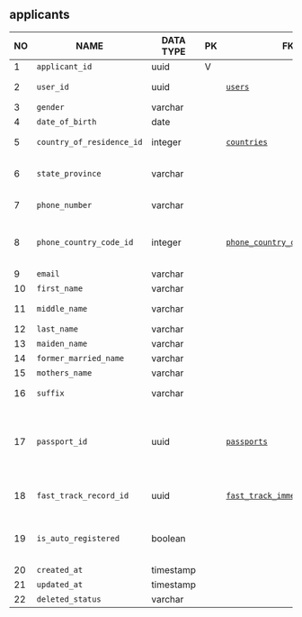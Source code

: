 applicants
----------------------------


NO | NAME | DATA TYPE | PK | FK | DESCRIPTION            
---|------|-----------|----|----|-------------
1|`applicant_id` | uuid | V |  | 
2|`user_id` | uuid |  | [`users`](users.md) | User account used by the applicant to log in
3|`gender` | varchar |  |  | One of: male, female
4|`date_of_birth` | date |  |  | 
5|`country_of_residence_id` | integer |  | [`countries`](countries.md) | Current country of residence
6|`state_province` | varchar |  |  | State or province of current location (residence?)
7|`phone_number` | varchar |  |  | Phone number without country code
8|`phone_country_code_id` | integer |  | [`phone_country_codes`](phone_country_codes.md) | Country id that the phone number is issued in (not the telephone country code itself).
9|`email` | varchar |  |  | Applicant's email.
10|`first_name` | varchar |  |  | 
11|`middle_name` | varchar |  |  | Middle name or father's name
12|`last_name` | varchar |  |  | 
13|`maiden_name` | varchar |  |  | 
14|`former_married_name` | varchar |  |  | 
15|`mothers_name` | varchar |  |  | 
16|`suffix` | varchar |  |  | Suffix that goes after last_name, like Ph.D.
17|`passport_id` | uuid |  | [`passports`](passports.md) | Currently active passport. A historical attribute. When its value changes, old value is stored in applicant_passport_history table
18|`fast_track_record_id` | uuid |  | [`fast_track_immediate_record`](fast_track_immediate_record.md) | Reference to the fast track record that was created for this applicant
19|`is_auto_registered` | boolean |  |  | true if the record was created for this person automatically without the applicant interaction.
20|`created_at` | timestamp |  |  | 
21|`updated_at` | timestamp |  |  | 
22|`deleted_status` | varchar |  |  | ACTIVE, DELETED

